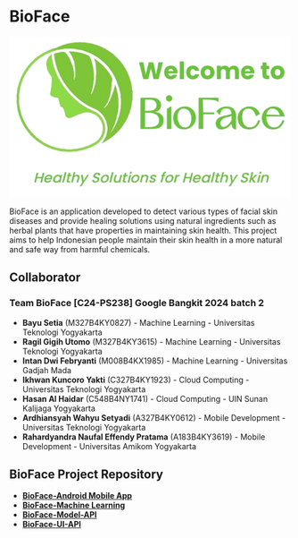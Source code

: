 # BioFace

![BioFace](images/logo.png)

BioFace is an application developed to detect various types of facial skin diseases and provide healing solutions using natural ingredients such as herbal plants that have properties in maintaining skin health. This project aims to help Indonesian people maintain their skin health in a more natural and safe way from harmful chemicals.

## Collaborator
### Team BioFace [C24-PS238] Google Bangkit 2024 batch 2
- **Bayu Setia** (M327B4KY0827) - Machine Learning - Universitas Teknologi Yogyakarta
- **Ragil Gigih Utomo** (M327B4KY3615) - Machine Learning - Universitas Teknologi Yogyakarta
- **Intan Dwi Febryanti** (M008B4KX1985) - Machine Learning - Universitas Gadjah Mada
- **Ikhwan Kuncoro Yakti** (C327B4KY1923) - Cloud Computing - Universitas Teknologi Yogyakarta
- **Hasan Al Haidar** (C548B4NY1741) - Cloud Computing - UIN Sunan Kalijaga Yogyakarta
- **Ardhiansyah Wahyu Setyadi** (A327B4KY0612) - Mobile Development - Universitas Teknologi Yogyakarta
- **Rahardyandra Naufal Effendy Pratama** (A183B4KY3619) - Mobile Development - Universitas Amikom Yogyakarta

## BioFace Project Repository
- **[BioFace-Android Mobile App](https://github.com/Project-BioFace/BioFace-Android)**
- **[BioFace-Machine Learning](https://github.com/Project-BioFace/BioFace-ML)**
- **[BioFace-Model-API](https://github.com/Project-BioFace/BioFace-Model-API)**
- **[BioFace-UI-API](https://github.com/Project-BioFace/Bioface-UI-API)**

